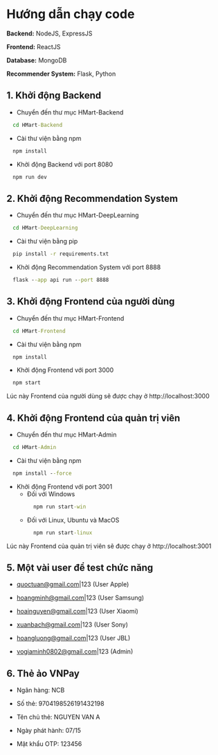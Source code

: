 # Hướng dẫn chạy code

**Backend:** NodeJS, ExpressJS

**Frontend:** ReactJS

**Database:** MongoDB

**Recommender System:** Flask, Python

## 1. Khởi động Backend

- Chuyển đến thư mục HMart-Backend

```cmd
  cd HMart-Backend
```

- Cài thư viện bằng npm

```cmd
  npm install
```

- Khởi động Backend với port 8080

```cmd
  npm run dev
```

## 2. Khởi động Recommendation System

- Chuyển đến thư mục HMart-DeepLearning

```cmd
  cd HMart-DeepLearning
```

- Cài thư viện bằng pip

```cmd
  pip install -r requirements.txt
```

- Khởi động Recommendation System với port 8888

```cmd
  flask --app api run --port 8888
```

## 3. Khởi động Frontend của người dùng

- Chuyển đến thư mục HMart-Frontend

```cmd
  cd HMart-Frontend
```

- Cài thư viện bằng npm

```cmd
  npm install
```

- Khởi động Frontend với port 3000

```cmd
  npm start
```

Lúc này Frontend của người dùng sẽ được chạy ở http://localhost:3000

## 4. Khởi động Frontend của quản trị viên

- Chuyển đến thư mục HMart-Admin

```cmd
  cd HMart-Admin
```

- Cài thư viện bằng npm

```cmd
  npm install --force
```

- Khởi động Frontend với port 3001
  - Đối với Windows
    ```cmd
      npm run start-win
    ```
  - Đối với Linux, Ubuntu và MacOS
    ```cmd
      npm run start-linux
    ```

Lúc này Frontend của quản trị viên sẽ được chạy ở http://localhost:3001

## 5. Một vài user để test chức năng
  
  - quoctuan@gmail.com|123 (User Apple)

  - hoangminh@gmail.com|123 (User Samsung)

  - hoainguyen@gmail.com|123 (User Xiaomi)
 
  - xuanbach@gmail.com|123 (User Sony)
 
  - hoangluong@gmail.com|123 (User JBL)

  - vogiaminh0802@gmail.com|123 (Admin)

## 6. Thẻ ảo VNPay
  - Ngân hàng: NCB
    
  - Số thẻ: 9704198526191432198
    
  - Tên chủ thẻ: NGUYEN VAN A
    
  - Ngày phát hành: 07/15
    
  - Mật khẩu OTP: 123456
